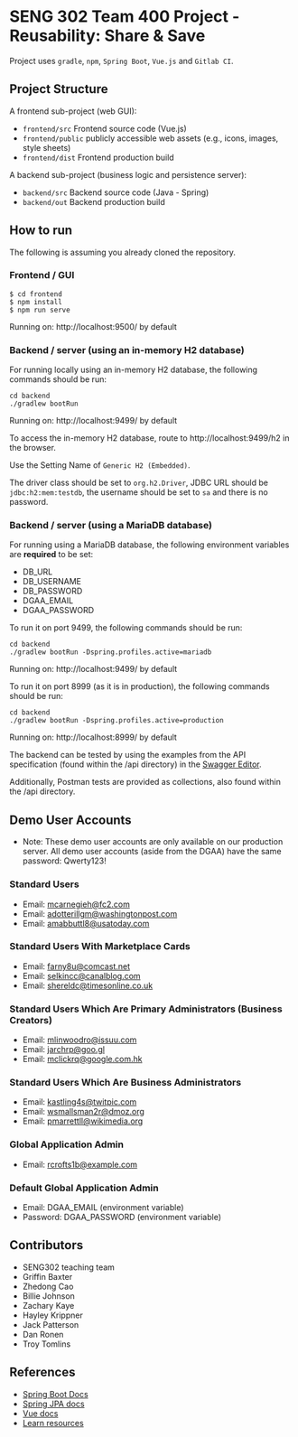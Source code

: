 # SENG 302 Team 400 Project - Reusability: Share & Save

Project uses `gradle`, `npm`, `Spring Boot`, `Vue.js` and `Gitlab CI`.

## Project Structure

A frontend sub-project (web GUI):

- `frontend/src` Frontend source code (Vue.js)
- `frontend/public` publicly accessible web assets (e.g., icons, images, style sheets)
- `frontend/dist` Frontend production build

A backend sub-project (business logic and persistence server):

- `backend/src` Backend source code (Java - Spring)
- `backend/out` Backend production build

## How to run

The following is assuming you already cloned the repository.

### Frontend / GUI

    $ cd frontend
    $ npm install
    $ npm run serve

Running on: http://localhost:9500/ by default

### Backend / server (using an in-memory H2 database)

For running locally using an in-memory H2 database, the following commands should be run:

    cd backend
    ./gradlew bootRun

Running on: http://localhost:9499/ by default

To access the in-memory H2 database, route to http://localhost:9499/h2 in the browser.

Use the Setting Name of `Generic H2 (Embedded)`.

The driver class should be set to `org.h2.Driver`, JDBC URL should be `jdbc:h2:mem:testdb`, the username should be set to `sa` and there is no password.

### Backend / server (using a MariaDB database)

For running using a MariaDB database, the following environment variables are **required** to be set:
* DB_URL
* DB_USERNAME
* DB_PASSWORD
* DGAA_EMAIL
* DGAA_PASSWORD

To run it on port 9499, the following commands should be run:

    cd backend
    ./gradlew bootRun -Dspring.profiles.active=mariadb

Running on: http://localhost:9499/ by default

To run it on port 8999 (as it is in production), the following commands should be run:

    cd backend
    ./gradlew bootRun -Dspring.profiles.active=production

Running on: http://localhost:8999/ by default

The backend can be tested by using the examples from the API specification (found within the /api directory) in the [Swagger Editor](https://editor.swagger.io/).

Additionally, Postman tests are provided as collections, also found within the /api directory.

## Demo User Accounts
- Note: These demo user accounts are only available on our production server. All demo user accounts (aside from the DGAA) have the same password: Qwerty123!

### Standard Users
- Email: mcarnegieh@fc2.com
- Email: adotterillgm@washingtonpost.com
- Email: amabbuttl8@usatoday.com

### Standard Users With Marketplace Cards
- Email: farny8u@comcast.net
- Email: selkincc@canalblog.com
- Email: shereldc@timesonline.co.uk

### Standard Users Which Are Primary Administrators (Business Creators)
- Email: mlinwoodro@issuu.com
- Email: jarchrp@goo.gl
- Email: mclickrq@google.com.hk

### Standard Users Which Are Business Administrators
- Email: kastling4s@twitpic.com
- Email: wsmallsman2r@dmoz.org
- Email: pmarrettll@wikimedia.org

### Global Application Admin
- Email: rcrofts1b@example.com

### Default Global Application Admin
- Email: DGAA_EMAIL (environment variable)
- Password: DGAA_PASSWORD (environment variable)



## Contributors

- SENG302 teaching team
- Griffin Baxter
- Zhedong Cao
- Billie Johnson
- Zachary Kaye
- Hayley Krippner
- Jack Patterson
- Dan Ronen
- Troy Tomlins

## References

- [Spring Boot Docs](https://docs.spring.io/spring-boot/docs/current/reference/htmlsingle/)
- [Spring JPA docs](https://docs.spring.io/spring-data/jpa/docs/current/reference/html/)
- [Vue docs](https://vuejs.org/v2/guide/)
- [Learn resources](https://learn.canterbury.ac.nz/course/view.php?id=10577&section=11)

